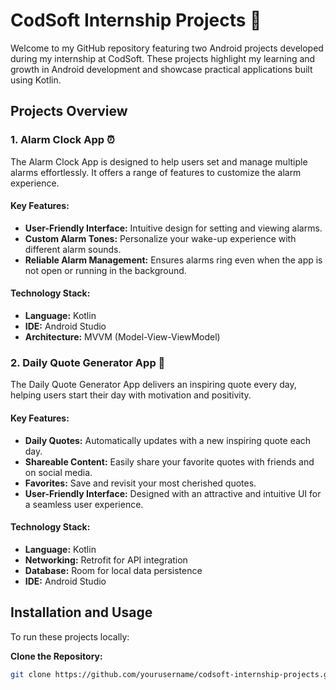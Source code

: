 # CodSoft Internship Projects 🚀

Welcome to my GitHub repository featuring two Android projects developed during my internship at CodSoft. These projects highlight my learning and growth in Android development and showcase practical applications built using Kotlin.

## Projects Overview

### 1. Alarm Clock App ⏰

The Alarm Clock App is designed to help users set and manage multiple alarms effortlessly. It offers a range of features to customize the alarm experience.

#### Key Features:

- **User-Friendly Interface:** Intuitive design for setting and viewing alarms.
- **Custom Alarm Tones:** Personalize your wake-up experience with different alarm sounds.
- **Reliable Alarm Management:** Ensures alarms ring even when the app is not open or running in the background.

#### Technology Stack:

- **Language:** Kotlin
- **IDE:** Android Studio
- **Architecture:** MVVM (Model-View-ViewModel)

### 2. Daily Quote Generator App 📱

The Daily Quote Generator App delivers an inspiring quote every day, helping users start their day with motivation and positivity.

#### Key Features:

- **Daily Quotes:** Automatically updates with a new inspiring quote each day.
- **Shareable Content:** Easily share your favorite quotes with friends and on social media.
- **Favorites:** Save and revisit your most cherished quotes.
- **User-Friendly Interface:** Designed with an attractive and intuitive UI for a seamless user experience.

#### Technology Stack:

- **Language:** Kotlin
- **Networking:** Retrofit for API integration
- **Database:** Room for local data persistence
- **IDE:** Android Studio

## Installation and Usage

To run these projects locally:

 **Clone the Repository:**
   ```bash
   git clone https://github.com/yourusername/codsoft-internship-projects.git
